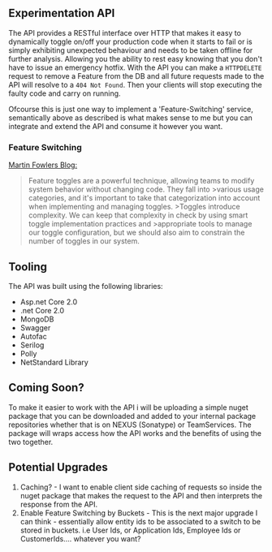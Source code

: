 ## Experimentation API

The API provides a RESTful interface over HTTP that makes it easy to dynamically toggle on/off your production code when it starts to fail or is simply exhibiting unexpected behaviour and needs to be taken offline for further analysis. Allowing you the ability to rest easy knowing that you don't have to issue an emergency hotfix. With the API you can make a `HTTPDELETE` request to remove a Feature from the DB and all future requests made to the API will resolve to a `404 Not Found`. Then your clients will stop executing the faulty code and carry on running. 

Ofcourse this is just one way to implement a 'Feature-Switching' service, semantically above as described is what makes sense to me but you can integrate and extend the API and consume it however you want.


### Feature Switching

[Martin Fowlers Blog:](https://martinfowler.com/articles/feature-toggles.html)
>Feature toggles are a powerful technique, allowing teams to modify system behavior without changing code. They fall into >various usage categories, and it's important to take that categorization into account when implementing and managing toggles. >Toggles introduce complexity. We can keep that complexity in check by using smart toggle implementation practices and >appropriate tools to manage our toggle configuration, but we should also aim to constrain the number of toggles in our system. 

## Tooling

The API was built using the following libraries:
- Asp.net Core 2.0
- .net Core 2.0
- MongoDB
- Swagger
- Autofac
- Serilog
- Polly
- NetStandard Library

## Coming Soon?

To make it easier to work with the API i will be uploading a simple nuget package that you can be downloaded and added to your internal package repositories whether that is on NEXUS (Sonatype) or TeamServices. The package will wraps access how the API works and the benefits of using the two together. 

## Potential Upgrades

1. Caching? - I want to enable client side caching of requests so inside the nuget package that makes the request to the API and then interprets the response from the API. 
2. Enable Feature Switching by Buckets - This is the next major upgrade I can think - essentially allow entity ids to be associated to a switch to be stored in buckets. i.e User Ids, or Application Ids, Employee Ids or CustomerIds.... whatever you want? 

